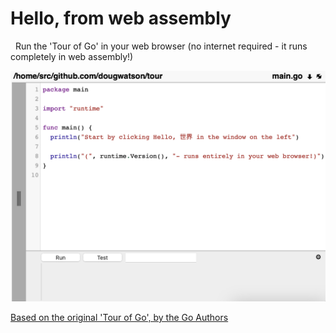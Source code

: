 # Hello, from web assembly

&nbsp;&nbsp;<span id="home/src/github.com/dougwatson/tour">Run the 'Tour of Go' in your web browser (no internet required - it runs completely in web assembly!)<span>
  
  

[<img target="_blank" src="static/img/gocoder.png">](http://app.gocoder.io)

  <a href="https://go.dev/tour/welcome/1">Based on the original 'Tour of Go', by the Go Authors</a>
  
